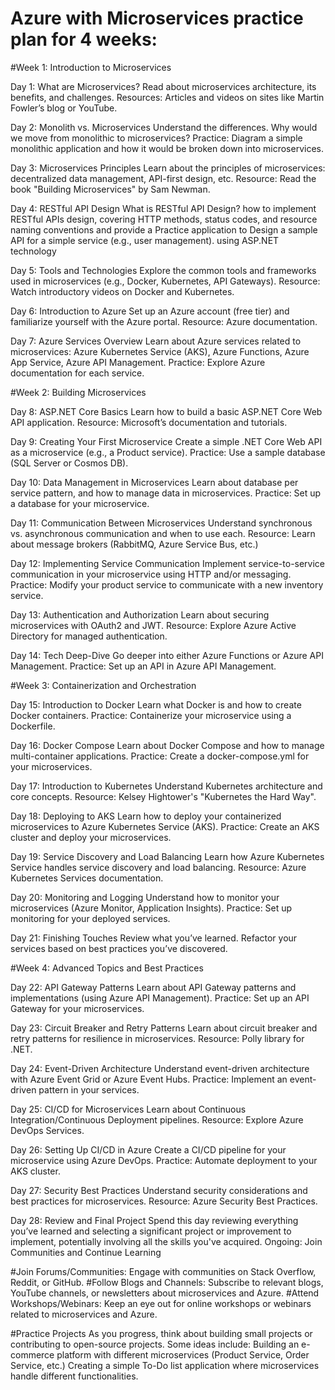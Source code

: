 Azure with Microservices practice plan for 4 weeks:
===================================================

#Week 1: Introduction to Microservices

Day 1: What are Microservices?
Read about microservices architecture, its benefits, and challenges.
Resources: Articles and videos on sites like Martin Fowler’s blog or YouTube.

Day 2: Monolith vs. Microservices
Understand the differences. Why would we move from monolithic to microservices?
Practice: Diagram a simple monolithic application and how it would be broken down into microservices.

Day 3: Microservices Principles
Learn about the principles of microservices: decentralized data management, API-first design, etc.
Resource: Read the book "Building Microservices" by Sam Newman.

Day 4: RESTful API Design
What is RESTful API Design?  how to implement RESTful APIs design, covering HTTP methods, status codes, and resource naming conventions and provide a Practice application to Design a sample API for a simple service (e.g., user management). using ASP.NET technology

Day 5: Tools and Technologies
Explore the common tools and frameworks used in microservices (e.g., Docker, Kubernetes, API Gateways).
Resource: Watch introductory videos on Docker and Kubernetes.

Day 6: Introduction to Azure
Set up an Azure account (free tier) and familiarize yourself with the Azure portal.
Resource: Azure documentation.

Day 7: Azure Services Overview
Learn about Azure services related to microservices: Azure Kubernetes Service (AKS), Azure Functions, Azure App Service, Azure API Management.
Practice: Explore Azure documentation for each service.

#Week 2: Building Microservices

Day 8: ASP.NET Core Basics
Learn how to build a basic ASP.NET Core Web API application.
Resource: Microsoft’s documentation and tutorials.

Day 9: Creating Your First Microservice
Create a simple .NET Core Web API as a microservice (e.g., a Product service).
Practice: Use a sample database (SQL Server or Cosmos DB).

Day 10: Data Management in Microservices
Learn about database per service pattern, and how to manage data in microservices.
Practice: Set up a database for your microservice.

Day 11: Communication Between Microservices
Understand synchronous vs. asynchronous communication and when to use each.
Resource: Learn about message brokers (RabbitMQ, Azure Service Bus, etc.)

Day 12: Implementing Service Communication
Implement service-to-service communication in your microservice using HTTP and/or messaging.
Practice: Modify your product service to communicate with a new inventory service.

Day 13: Authentication and Authorization
Learn about securing microservices with OAuth2 and JWT.
Resource: Explore Azure Active Directory for managed authentication.

Day 14: Tech Deep-Dive
Go deeper into either Azure Functions or Azure API Management.
Practice: Set up an API in Azure API Management.

#Week 3: Containerization and Orchestration

Day 15: Introduction to Docker
Learn what Docker is and how to create Docker containers.
Practice: Containerize your microservice using a Dockerfile.

Day 16: Docker Compose
Learn about Docker Compose and how to manage multi-container applications.
Practice: Create a docker-compose.yml for your microservices.

Day 17: Introduction to Kubernetes
Understand Kubernetes architecture and core concepts.
Resource: Kelsey Hightower's "Kubernetes the Hard Way".

Day 18: Deploying to AKS
Learn how to deploy your containerized microservices to Azure Kubernetes Service (AKS).
Practice: Create an AKS cluster and deploy your microservices.

Day 19: Service Discovery and Load Balancing
Learn how Azure Kubernetes Service handles service discovery and load balancing.
Resource: Azure Kubernetes Services documentation.

Day 20: Monitoring and Logging
Understand how to monitor your microservices (Azure Monitor, Application Insights).
Practice: Set up monitoring for your deployed services.

Day 21: Finishing Touches
Review what you’ve learned. Refactor your services based on best practices you’ve discovered.

#Week 4: Advanced Topics and Best Practices

Day 22: API Gateway Patterns
Learn about API Gateway patterns and implementations (using Azure API Management).
Practice: Set up an API Gateway for your microservices.

Day 23: Circuit Breaker and Retry Patterns
Learn about circuit breaker and retry patterns for resilience in microservices.
Resource: Polly library for .NET.

Day 24: Event-Driven Architecture
Understand event-driven architecture with Azure Event Grid or Azure Event Hubs.
Practice: Implement an event-driven pattern in your services.

Day 25: CI/CD for Microservices
Learn about Continuous Integration/Continuous Deployment pipelines.
Resource: Explore Azure DevOps Services.

Day 26: Setting Up CI/CD in Azure
Create a CI/CD pipeline for your microservice using Azure DevOps.
Practice: Automate deployment to your AKS cluster.

Day 27: Security Best Practices
Understand security considerations and best practices for microservices.
Resource: Azure Security Best Practices.

Day 28: Review and Final Project
Spend this day reviewing everything you’ve learned and selecting a significant project or improvement to implement, potentially involving all the skills you've acquired.
Ongoing: Join Communities and Continue Learning

#Join Forums/Communities: 
Engage with communities on Stack Overflow, Reddit, or GitHub.
#Follow Blogs and Channels: 
Subscribe to relevant blogs, YouTube channels, or newsletters about microservices and Azure.
#Attend Workshops/Webinars: 
Keep an eye out for online workshops or webinars related to microservices and Azure.

#Practice Projects
As you progress, think about building small projects or contributing to open-source projects. Some ideas include:
Building an e-commerce platform with different microservices (Product Service, Order Service, etc.)
Creating a simple To-Do list application where microservices handle different functionalities.

